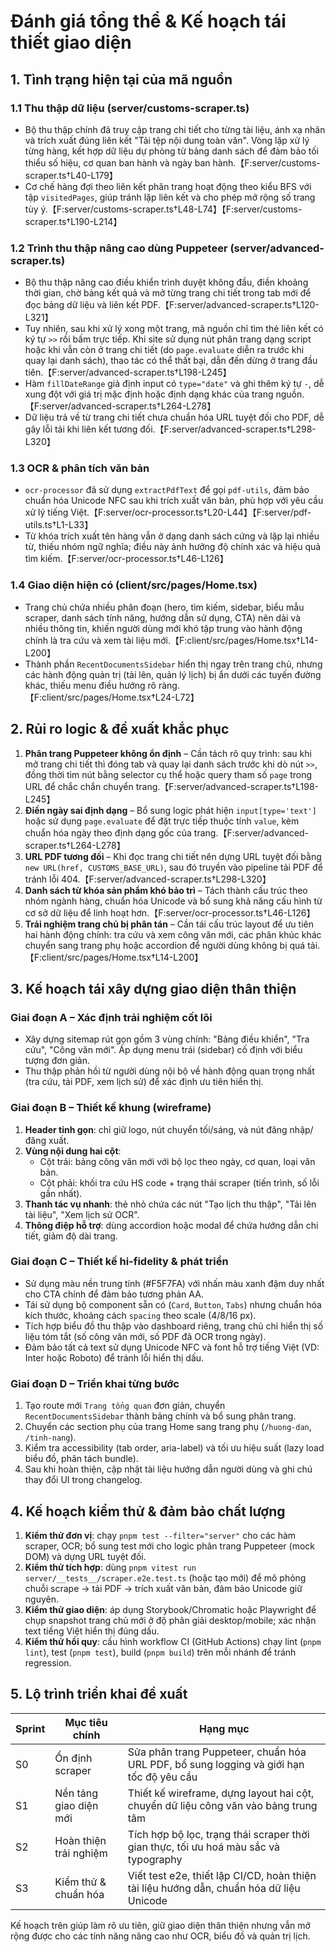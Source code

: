 # Đánh giá tổng thể & Kế hoạch tái thiết giao diện

## 1. Tình trạng hiện tại của mã nguồn
### 1.1 Thu thập dữ liệu (server/customs-scraper.ts)
- Bộ thu thập chính đã truy cập trang chi tiết cho từng tài liệu, ánh xạ nhãn và trích xuất đúng liên kết "Tải tệp nội dung toàn văn". Vòng lặp xử lý từng hàng, kết hợp dữ liệu dự phòng từ bảng danh sách để đảm bảo tối thiểu số hiệu, cơ quan ban hành và ngày ban hành.【F:server/customs-scraper.ts†L40-L179】
- Cơ chế hàng đợi theo liên kết phân trang hoạt động theo kiểu BFS với tập `visitedPages`, giúp tránh lặp liên kết và cho phép mở rộng số trang tùy ý.【F:server/customs-scraper.ts†L48-L74】【F:server/customs-scraper.ts†L190-L214】

### 1.2 Trình thu thập nâng cao dùng Puppeteer (server/advanced-scraper.ts)
- Bộ thu thập nâng cao điều khiển trình duyệt không đầu, điền khoảng thời gian, chờ bảng kết quả và mở từng trang chi tiết trong tab mới để đọc bảng dữ liệu và liên kết PDF.【F:server/advanced-scraper.ts†L120-L321】
- Tuy nhiên, sau khi xử lý xong một trang, mã nguồn chỉ tìm thẻ liên kết có ký tự `>>` rồi bấm trực tiếp. Khi site sử dụng nút phân trang dạng script hoặc khi vẫn còn ở trang chi tiết (do `page.evaluate` diễn ra trước khi quay lại danh sách), thao tác có thể thất bại, dẫn đến dừng ở trang đầu tiên.【F:server/advanced-scraper.ts†L198-L245】
- Hàm `fillDateRange` giả định input có `type="date"` và ghi thêm ký tự `-`, dễ xung đột với giá trị mặc định hoặc định dạng khác của trang nguồn.【F:server/advanced-scraper.ts†L264-L278】
- Dữ liệu trả về từ trang chi tiết chưa chuẩn hóa URL tuyệt đối cho PDF, dễ gây lỗi tải khi liên kết tương đối.【F:server/advanced-scraper.ts†L298-L320】

### 1.3 OCR & phân tích văn bản
- `ocr-processor` đã sử dụng `extractPdfText` để gọi `pdf-utils`, đảm bảo chuẩn hóa Unicode NFC sau khi trích xuất văn bản, phù hợp với yêu cầu xử lý tiếng Việt.【F:server/ocr-processor.ts†L20-L44】【F:server/pdf-utils.ts†L1-L33】
- Từ khóa trích xuất tên hàng vẫn ở dạng danh sách cứng và lặp lại nhiều từ, thiếu nhóm ngữ nghĩa; điều này ảnh hưởng độ chính xác và hiệu quả tìm kiếm.【F:server/ocr-processor.ts†L46-L126】

### 1.4 Giao diện hiện có (client/src/pages/Home.tsx)
- Trang chủ chứa nhiều phân đoạn (hero, tìm kiếm, sidebar, biểu mẫu scraper, danh sách tính năng, hướng dẫn sử dụng, CTA) nên dài và nhiều thông tin, khiến người dùng mới khó tập trung vào hành động chính là tra cứu và xem tài liệu mới.【F:client/src/pages/Home.tsx†L14-L200】
- Thành phần `RecentDocumentsSidebar` hiển thị ngay trên trang chủ, nhưng các hành động quản trị (tải lên, quản lý lịch) bị ẩn dưới các tuyến đường khác, thiếu menu điều hướng rõ ràng.【F:client/src/pages/Home.tsx†L24-L72】

## 2. Rủi ro logic & đề xuất khắc phục
1. **Phân trang Puppeteer không ổn định** – Cần tách rõ quy trình: sau khi mở trang chi tiết thì đóng tab và quay lại danh sách trước khi dò nút `>>`, đồng thời tìm nút bằng selector cụ thể hoặc query tham số `page` trong URL để chắc chắn chuyển trang.【F:server/advanced-scraper.ts†L198-L245】
2. **Điền ngày sai định dạng** – Bổ sung logic phát hiện `input[type='text']` hoặc sử dụng `page.evaluate` để đặt trực tiếp thuộc tính `value`, kèm chuẩn hóa ngày theo định dạng gốc của trang.【F:server/advanced-scraper.ts†L264-L278】
3. **URL PDF tương đối** – Khi đọc trang chi tiết nên dựng URL tuyệt đối bằng `new URL(href, CUSTOMS_BASE_URL)`, sau đó truyền vào pipeline tải PDF để tránh lỗi 404.【F:server/advanced-scraper.ts†L298-L320】
4. **Danh sách từ khóa sản phẩm khó bảo trì** – Tách thành cấu trúc theo nhóm ngành hàng, chuẩn hóa Unicode và bổ sung khả năng cấu hình từ cơ sở dữ liệu để linh hoạt hơn.【F:server/ocr-processor.ts†L46-L126】
5. **Trải nghiệm trang chủ bị phân tán** – Cần tái cấu trúc layout để ưu tiên hai hành động chính: tra cứu và xem công văn mới, các phân khúc khác chuyển sang trang phụ hoặc accordion để người dùng không bị quá tải.【F:client/src/pages/Home.tsx†L14-L200】

## 3. Kế hoạch tái xây dựng giao diện thân thiện
### Giai đoạn A – Xác định trải nghiệm cốt lõi
- Xây dựng sitemap rút gọn gồm 3 vùng chính: "Bảng điều khiển", "Tra cứu", "Công văn mới". Áp dụng menu trái (sidebar) cố định với biểu tượng đơn giản.
- Thu thập phản hồi từ người dùng nội bộ về hành động quan trọng nhất (tra cứu, tải PDF, xem lịch sử) để xác định ưu tiên hiển thị.

### Giai đoạn B – Thiết kế khung (wireframe)
1. **Header tinh gọn**: chỉ giữ logo, nút chuyển tối/sáng, và nút đăng nhập/đăng xuất.
2. **Vùng nội dung hai cột**:
   - Cột trái: bảng công văn mới với bộ lọc theo ngày, cơ quan, loại văn bản.
   - Cột phải: khối tra cứu HS code + trạng thái scraper (tiến trình, số lỗi gần nhất).
3. **Thanh tác vụ nhanh**: thẻ nhỏ chứa các nút "Tạo lịch thu thập", "Tải lên tài liệu", "Xem lịch sử OCR".
4. **Thông điệp hỗ trợ**: dùng accordion hoặc modal để chứa hướng dẫn chi tiết, giảm độ dài trang.

### Giai đoạn C – Thiết kế hi-fidelity & phát triển
- Sử dụng màu nền trung tính (#F5F7FA) với nhấn màu xanh đậm duy nhất cho CTA chính để đảm bảo tương phản AA.
- Tái sử dụng bộ component sẵn có (`Card`, `Button`, `Tabs`) nhưng chuẩn hóa kích thước, khoảng cách `spacing` theo scale (4/8/16 px).
- Tích hợp biểu đồ thu thập vào dashboard riêng, trang chủ chỉ hiển thị số liệu tóm tắt (số công văn mới, số PDF đã OCR trong ngày).
- Đảm bảo tất cả text sử dụng Unicode NFC và font hỗ trợ tiếng Việt (VD: Inter hoặc Roboto) để tránh lỗi hiển thị dấu.

### Giai đoạn D – Triển khai từng bước
1. Tạo route mới `Trang tổng quan` đơn giản, chuyển `RecentDocumentsSidebar` thành bảng chính và bổ sung phân trang.
2. Chuyển các section phụ của trang Home sang trang phụ (`/huong-dan`, `/tinh-nang`).
3. Kiểm tra accessibility (tab order, aria-label) và tối ưu hiệu suất (lazy load biểu đồ, phân tách bundle).
4. Sau khi hoàn thiện, cập nhật tài liệu hướng dẫn người dùng và ghi chú thay đổi UI trong changelog.

## 4. Kế hoạch kiểm thử & đảm bảo chất lượng
1. **Kiểm thử đơn vị**: chạy `pnpm test --filter="server"` cho các hàm scraper, OCR; bổ sung test mới cho logic phân trang Puppeteer (mock DOM) và dựng URL tuyệt đối.
2. **Kiểm thử tích hợp**: dùng `pnpm vitest run server/__tests__/scraper.e2e.test.ts` (hoặc tạo mới) để mô phỏng chuỗi scrape → tải PDF → trích xuất văn bản, đảm bảo Unicode giữ nguyên.
3. **Kiểm thử giao diện**: áp dụng Storybook/Chromatic hoặc Playwright để chụp snapshot trang chủ mới ở độ phân giải desktop/mobile; xác nhận text tiếng Việt hiển thị đúng dấu.
4. **Kiểm thử hồi quy**: cấu hình workflow CI (GitHub Actions) chạy lint (`pnpm lint`), test (`pnpm test`), build (`pnpm build`) trên mỗi nhánh để tránh regression.

## 5. Lộ trình triển khai đề xuất
| Sprint | Mục tiêu chính | Hạng mục |
| --- | --- | --- |
| S0 | Ổn định scraper | Sửa phân trang Puppeteer, chuẩn hóa URL PDF, bổ sung logging và giới hạn tốc độ yêu cầu |
| S1 | Nền tảng giao diện mới | Thiết kế wireframe, dựng layout hai cột, chuyển dữ liệu công văn vào bảng trung tâm |
| S2 | Hoàn thiện trải nghiệm | Tích hợp bộ lọc, trạng thái scraper thời gian thực, tối ưu hoá màu sắc và typography |
| S3 | Kiểm thử & chuẩn hóa | Viết test e2e, thiết lập CI/CD, hoàn thiện tài liệu hướng dẫn, chuẩn hóa dữ liệu Unicode |

Kế hoạch trên giúp làm rõ ưu tiên, giữ giao diện thân thiện nhưng vẫn mở rộng được cho các tính năng nâng cao như OCR, biểu đồ và quản trị lịch.
